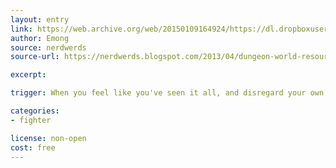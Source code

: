 ```yaml
---
layout: entry
link: https://web.archive.org/web/20150109164924/https://dl.dropboxusercontent.com/u/9114003/Dungeon%20World%20Stuff.zip
author: Emong
source: nerdwerds
source-url: https://nerdwerds.blogspot.com/2013/04/dungeon-world-resources.html

excerpt:

trigger: When you feel like you've seen it all, and disregard your own safety just to experience something new...

categories:
- fighter

license: non-open
cost: free
---
```

